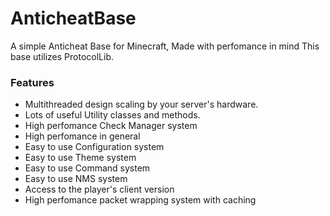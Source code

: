 # AnticheatBase

A simple Anticheat Base for Minecraft, Made with perfomance in mind This base utilizes ProtocolLib.

### Features
* Multithreaded design scaling by your server's hardware.
* Lots of useful Utility classes and methods.
* High perfomance Check Manager system
* High perfomance in general
* Easy to use Configuration system
* Easy to use Theme system
* Easy to use Command system
* Easy to use NMS system
* Access to the player's client version
* High perfomance packet wrapping system with caching
